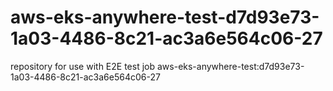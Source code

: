 # aws-eks-anywhere-test-d7d93e73-1a03-4486-8c21-ac3a6e564c06-27
repository for use with E2E test job aws-eks-anywhere-test:d7d93e73-1a03-4486-8c21-ac3a6e564c06-27

